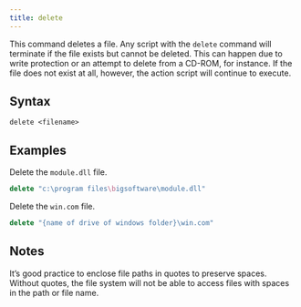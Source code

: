 ```yaml
---
title: delete
---
```


This command deletes a file. Any script with the `delete` command will terminate
if the file exists but cannot be deleted. This can happen due to write
protection or an attempt to delete from a CD-ROM, for instance. If the file does
not exist at all, however, the action script will continue to execute.

## Syntax

    delete <filename>

## Examples

Delete the `module.dll` file.

```actionscript
delete "c:\program files\bigsoftware\module.dll"
```

Delete the `win.com` file.

```actionscript
delete "{name of drive of windows folder}\win.com"
```

## Notes

It’s good practice to enclose file paths in quotes to preserve spaces. Without
quotes, the file system will not be able to access files with spaces in the path
or file name.
